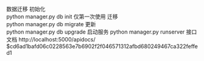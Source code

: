 <!--
 * @Description: 
 * @Author: Xuannan
 * @Date: 2019-12-08 10:03:48
 * @LastEditTime : 2020-01-14 22:16:01
 * @LastEditors  : Xuannan
 -->
数据迁移
    初始化    
    python manager.py db init  仅第一次使用
    迁移      
    python manager.py db migrate
    更新      
    python manager.py db upgrade
启动服务
    python manager.py runserver
接口文档
    http://localhost:5000/apidocs/
$cd6ad1bafd06c0228563e7b6902f2f046571312afbd680249467ca322feffed1